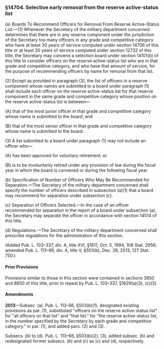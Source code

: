 ### §14704. Selective early removal from the reserve active-status list ###

(a) Boards To Recommend Officers for Removal From Reserve Active-Status List.—(1) Whenever the Secretary of the military department concerned determines that there are in any reserve component under the jurisdiction of the Secretary too many officers in any grade and competitive category who have at least 30 years of service computed under section 14706 of this title or at least 20 years of service computed under section 12732 of this title, the Secretary may convene a selection board under section 14101(b) of this title to consider officers on the reserve active-status list who are in that grade and competitive category, and who have that amount of service, for the purpose of recommending officers by name for removal from that list.

(2) Except as provided in paragraph (3), the list of officers in a reserve component whose names are submitted to a board under paragraph (1) shall include each officer on the reserve active-status list for that reserve component in the same grade and competitive category whose position on the reserve active-status list is between—

(A) that of the most junior officer in that grade and competitive category whose name is submitted to the board; and

(B) that of the most senior officer in that grade and competitive category whose name is submitted to the board.

(3) A list submitted to a board under paragraph (1) may not include an officer who—

(A) has been approved for voluntary retirement; or

(B) is to be involuntarily retired under any provision of law during the fiscal year in which the board is convened or during the following fiscal year.

(b) Specification of Number of Officers Who May Be Recommended for Separation.—The Secretary of the military department concerned shall specify the number of officers described in subsection (a)(1) that a board may recommend for separation under subsection (c).

(c) Separation of Officers Selected.—In the case of an officer recommended for separation in the report of a board under subsection (a), the Secretary may separate the officer in accordance with section 14514 of this title.

(d) Regulations.—The Secretary of the military department concerned shall prescribe regulations for the administration of this section.

(Added Pub. L. 103–337, div. A, title XVI, §1611, Oct. 5, 1994, 108 Stat. 2956; amended Pub. L. 113–66, div. A, title V, §503(b), Dec. 26, 2013, 127 Stat. 750.)

#### Prior Provisions ####

Provisions similar to those in this section were contained in sections 3850 and 8850 of this title, prior to repeal by Pub. L. 103–337, §1629(a)(3), (c)(3).

#### Amendments ####

**2013**—Subsec. (a). Pub. L. 113–66, §503(b)(1), designated existing provisions as par. (1), substituted "officers on the reserve active-status list" for "all officers on that list" and "that list." for "the reserve active-status list, in the number specified by the Secretary by each grade and competitive category." in par. (1), and added pars. (2) and (3).

Subsecs. (b) to (d). Pub. L. 113–66, §503(b)(2), (3), added subsec. (b) and redesignated former subsecs. (b) and (c) as (c) and (d), respectively.